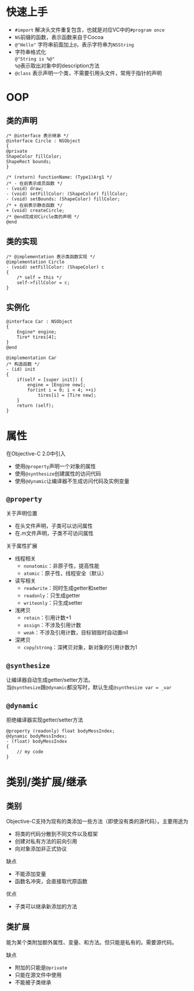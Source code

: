 # 快速上手
- `#import` 解决头文件重复包含，也就是对应VC中的`#program once`  
- `NS`前缀的函数，表示函数来自于Cocoa
- `@"Hello"` 字符串前面加上`@`，表示字符串为`NSString`
- 字符串格式化  
    ```@"String is %@"```  
    `%@`表示取出对象中的description方法  
- `@class` 表示声明一个类，不需要引用头文件，常用于指针的声明

# OOP
## 类的声明
```ObjC
/* @interface 表示继承 */
@interface Circle : NSObject
{
@private
ShapeColor fillColor;
ShapeRect bounds;
}

/* (return) functionName: (Type1)Arg1 */
/* - 在前表示成员函数 */
- (void) draw;
- (void) setFillColor: (ShapeColor) fillColor;
- (void) setBounds: (ShapeColor) fillColor;
/* + 在前表示静态函数 */
+ (void) createCircle;
/* @end完成对Circle类的声明 */
@end
```
## 类的实现
```ObjC
/* @implementation 表示类函数实现 */
@implementation Circle
- (void) setFillColor: (ShapeColor) c
{
    /* self = this */
    self->fillColor = c;
}
```
## 实例化
```ObjC
@interface Car : NSObject
{
    Engine* engine;
    Tire* tires[4];
}
@end

@implementation Car
/* 构造函数 */
- (id) init
{
    if(self = [super init]) {
        engine = [Engine new];
        for(int i = 0; i < 4; ++i)
            tires[i] = [Tire new];
    }
    return (self);
}
```


# 属性
在Objective-C 2.0中引入  
- 使用`@property`声明一个对象的属性  
- 使用`@synthesize`创建属性的访问代码  
- 使用`@dynamic`让编译器不生成访问代码及实例变量

## `@property`
关于声明位置
- 在头文件声明，子类可以访问属性
- 在.m文件声明，子类不可访问属性  

关于属性扩展
- 线程相关
    - `nonatomic`：非原子性，提高性能
    - `atomic`：原子性，线程安全（默认）
- 读写相关
    - `readwrite`：同时生成getter和setter
    - `readonly`：只生成getter
    - `writeonly`：只生成setter
- 浅拷贝
    - `retain`：引用计数+1
    - `assign`：不涉及引用计数
    - `weak`：不涉及引用计数，目标销毁时自动置nil
- 深拷贝
    - `copy`/`strong`：深拷贝对象，新对象的引用计数为1

## `@synthesize`
让编译器自动生成getter/setter方法。  
当`@synthesize`跟`@dynamic`都没写时，默认生成`@synthesize var = _var`  

## `@dynamic`
拒绝编译器实现getter/setter方法
```Objc
@property (readonly) float bodyMessIndex;
@dynamic bodyMessIndex;
- (float) bodyMessIndex
{
    // my code
}
```

# 类别/类扩展/继承
## 类别
Objective-C支持为现有的类添加一些方法（即使没有类的源代码）。主要用途为
- 将类的代码分散到不同文件以及框架
- 创建对私有方法的前向引用
- 向对象添加非正式协议

缺点
- 不能添加变量
- 函数名冲突，会直接取代原函数

优点
- 子类可以继承新添加的方法  

## 类扩展
能为某个类附加额外属性、变量、和方法。但只能是私有的。需要源代码。

缺点
- 附加的只能是`@private`
- 只能在源文件中使用
- 不能被子类继承